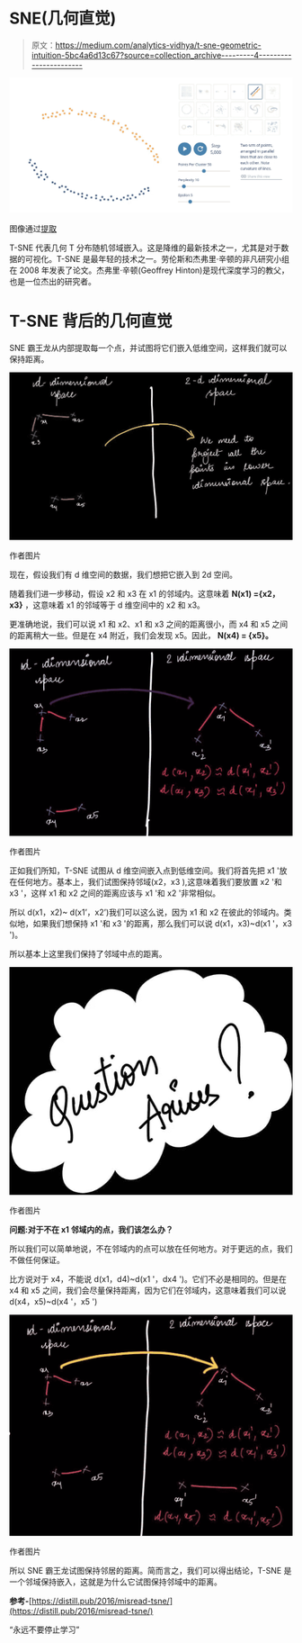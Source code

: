 # SNE(几何直觉)

> 原文：<https://medium.com/analytics-vidhya/t-sne-geometric-intuition-5bc4a6d13c67?source=collection_archive---------4----------------------->

![](img/98daaa132bebf28d07b30d1cc080cacd.png)

图像通过[提取](https://distill.pub/2016/misread-tsne/)

T-SNE 代表几何 T 分布随机邻域嵌入。这是降维的最新技术之一，尤其是对于数据的可视化。T-SNE 是最年轻的技术之一。劳伦斯和杰弗里·辛顿的非凡研究小组在 2008 年发表了论文。杰弗里·辛顿(Geoffrey Hinton)是现代深度学习的教父，也是一位杰出的研究者。

# **T-SNE 背后的几何直觉**

SNE 霸王龙从内部提取每一个点，并试图将它们嵌入低维空间，这样我们就可以保持距离。

![](img/6a0a83c86c2ddc3a8b956b8225da96b2.png)

作者图片

现在，假设我们有 d 维空间的数据，我们想把它嵌入到 2d 空间。

随着我们进一步移动，假设 x2 和 x3 在 x1 的邻域内。这意味着 **N(x1) ={x2，x3}** ，这意味着 x1 的邻域等于 d 维空间中的 x2 和 x3。

更准确地说，我们可以说 x1 和 x2、x1 和 x3 之间的距离很小，而 x4 和 x5 之间的距离稍大一些。但是在 x4 附近，我们会发现 x5。因此， **N(x4) = {x5}。**

![](img/d029a53f765beef06b5de5d892a045f7.png)

作者图片

正如我们所知，T-SNE 试图从 d 维空间嵌入点到低维空间。我们将首先把 x1 '放在任何地方。基本上，我们试图保持邻域(x2，x3 ),这意味着我们要放置 x2 '和 x3 '，这样 x1 和 x2 之间的距离应该与 x1 '和 x2 '非常相似。

所以 d(x1，x2)~ d(x1’，x2’)我们可以这么说，因为 x1 和 x2 在彼此的邻域内。类似地，如果我们想保持 x1 '和 x3 '的距离，那么我们可以说 d(x1，x3)~d(x1 '，x3 ')。

所以基本上这里我们保持了邻域中点的距离。

![](img/76c5be0be050ae71c50565fe89d8c36d.png)

作者图片

**问题:对于不在 x1 邻域内的点，我们该怎么办？**

所以我们可以简单地说，不在邻域内的点可以放在任何地方。对于更远的点，我们不做任何保证。

比方说对于 x4，不能说 d(x1，d4)~d(x1 '，dx4 ')。它们不必是相同的。但是在 x4 和 x5 之间，我们会尽量保持距离，因为它们在邻域内，这意味着我们可以说 d(x4，x5)~d(x4 '，x5 ')

![](img/a10b8c79e579b75a27c1d83124378ed3.png)

作者图片

所以 SNE 霸王龙试图保持邻居的距离。简而言之，我们可以得出结论，T-SNE 是一个邻域保持嵌入，这就是为什么它试图保持邻域中的距离。

**参考-**[https://distill.pub/2016/misread-tsne/](https://distill.pub/2016/misread-tsne/)

“永远不要停止学习”